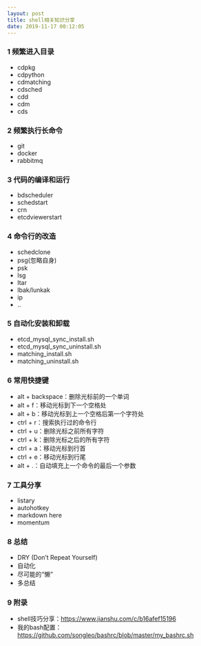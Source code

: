 ```yaml
---
layout: post
title: shell相关知识分享
date: 2019-11-17 00:12:05
---
```


### 1 频繁进入目录

- cdpkg
- cdpython
- cdmatching
- cdsched
- cdd
- cdm
- cds

### 2 频繁执行长命令

- git
- docker
- rabbitmq

### 3 代码的编译和运行

- bdscheduler
- schedstart
- crn
- etcdviewerstart

### 4 命令行的改造

- schedclone
- psg(忽略自身)
- psk
- lsg
- ltar
- lbak/lunkak
- ip
- ..

### 5 自动化安装和卸载

- etcd_mysql_sync_install.sh
- etcd_mysql_sync_uninstall.sh
- matching_install.sh
- matching_uninstall.sh

### 6 常用快捷键

- alt + backspace：删除光标前的一个单词
- alt + f：移动光标到下一个空格处
- alt + b：移动光标到上一个空格后第一个字符处
- ctrl + r：搜索执行过的命令行
- ctrl + u：删除光标之前所有字符
- ctrl + k：删除光标之后的所有字符
- ctrl + a：移动光标到行首
- ctrl + e：移动光标到行尾
- alt + .：自动填充上一个命令的最后一个参数

### 7 工具分享

- listary
- autohotkey
- markdown here
- momentum

### 8 总结

- DRY (Don’t Repeat Yourself)
- 自动化
- 尽可能的“懒”
- 多总结

### 9 附录

- shell技巧分享：https://www.jianshu.com/c/b16afef15196
- 我的bash配置：https://github.com/songleo/bashrc/blob/master/my_bashrc.sh

